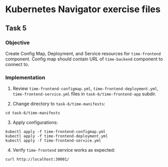 # Kubernetes Navigator exercise files

## Task 5

### Objective

Create Config Map, Deployment, and Service resources for `time-frontend` component. Config map should contain URL of `time-backend` component to connect to.

### Implementation

1. Review `time-frontend-configmap.yml`, `time-frontend-deployment.yml`, `time-frontend-service.yml` files in `task-6/time-frontend-app` subdir.

2. Change directory to `task-6/time-manifests`:
```
cd task-6/time-manifests
```

3. Apply configurations:
```
kubectl apply -f time-frontend-configmap.yml
kubectl apply -f time-frontend-deployment.yml
kubectl apply -f time-frontend-service.yml
```

4. Verify `time-frontend` service works as expected:
```
curl http://localhost:30001/
```
